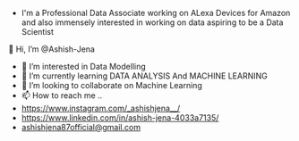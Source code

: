 - I'm a Professional Data Associate working on ALexa Devices for Amazon and also immensely interested in working on data aspiring to be a Data Scientist


👋 Hi, I’m @Ashish-Jena
- 👀 I’m interested in Data Modelling
- 🌱 I’m currently learning DATA ANALYSIS And MACHINE LEARNING
- 💞️ I’m looking to collaborate on Machine Learning
- 📫 How to reach me ..
- https://www.instagram.com/_ashishjena__/
- https://www.linkedin.com/in/ashish-jena-4033a7135/
- ashishjena87official@gmail.com

